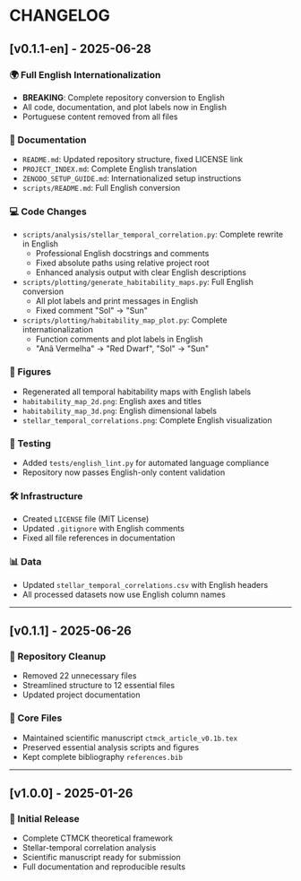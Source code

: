 # CHANGELOG

## [v0.1.1-en] - 2025-06-28

### 🌍 Full English Internationalization
- **BREAKING**: Complete repository conversion to English
- All code, documentation, and plot labels now in English
- Portuguese content removed from all files

### 📝 Documentation
- `README.md`: Updated repository structure, fixed LICENSE link
- `PROJECT_INDEX.md`: Complete English translation
- `ZENODO_SETUP_GUIDE.md`: Internationalized setup instructions
- `scripts/README.md`: Full English conversion

### 💻 Code Changes
- `scripts/analysis/stellar_temporal_correlation.py`: Complete rewrite in English
  - Professional English docstrings and comments
  - Fixed absolute paths using relative project root
  - Enhanced analysis output with clear English descriptions
- `scripts/plotting/generate_habitability_maps.py`: Full English conversion
  - All plot labels and print messages in English
  - Fixed comment "Sol" → "Sun"
- `scripts/plotting/habitability_map_plot.py`: Complete internationalization
  - Function comments and plot labels in English
  - "Anã Vermelha" → "Red Dwarf", "Sol" → "Sun"

### 🎨 Figures
- Regenerated all temporal habitability maps with English labels
- `habitability_map_2d.png`: English axes and titles
- `habitability_map_3d.png`: English dimensional labels
- `stellar_temporal_correlations.png`: Complete English visualization

### 🧪 Testing
- Added `tests/english_lint.py` for automated language compliance
- Repository now passes English-only content validation

### 🛠️ Infrastructure
- Created `LICENSE` file (MIT License)
- Updated `.gitignore` with English comments
- Fixed all file references in documentation

### 📊 Data
- Updated `stellar_temporal_correlations.csv` with English headers
- All processed datasets now use English column names

---

## [v0.1.1] - 2025-06-26

### 🧹 Repository Cleanup
- Removed 22 unnecessary files
- Streamlined structure to 12 essential files
- Updated project documentation

### 📄 Core Files
- Maintained scientific manuscript `ctmck_article_v0.1b.tex`
- Preserved essential analysis scripts and figures
- Kept complete bibliography `references.bib`

---

## [v1.0.0] - 2025-01-26

### 🎉 Initial Release
- Complete CTMCK theoretical framework
- Stellar-temporal correlation analysis
- Scientific manuscript ready for submission
- Full documentation and reproducible results
